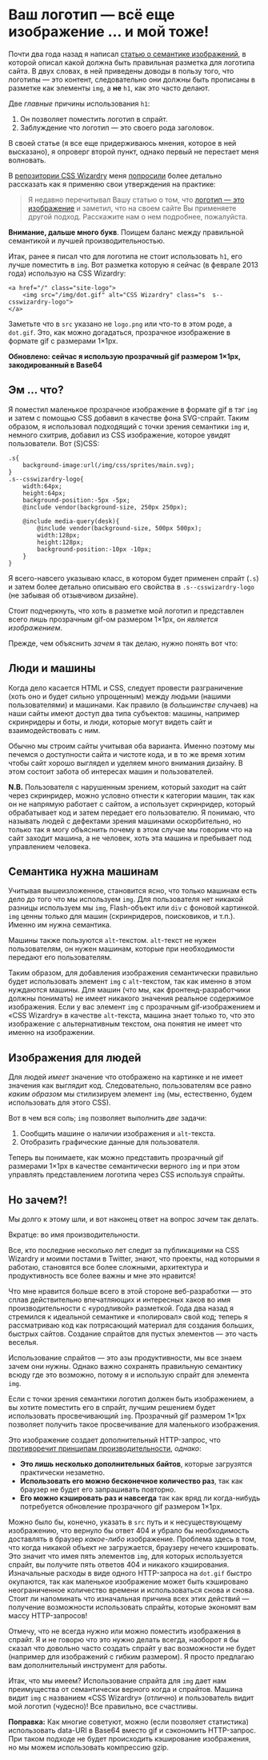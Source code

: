 # Ваш логотип — всё еще изображение … и мой тоже!

Почти два года назад я написал [статью о семантике изображений][1], в которой
описал какой должна быть правильная разметка для логотипа сайта. В двух словах,
в ней приведены доводы в пользу того, что логотипы — это контент, следовательно
они должны быть прописаны в разметке как элементы `img`, а **не** `h1`, как это
часто делают.

Две *главные* причины использования `h1`:

1. Он позволяет поместить логотип в спрайт.
2. Заблуждение что логотип — это своего рода заголовок.

В своей статье (я все еще придерживаюсь мнения, которое в ней высказано), я
опроверг второй пункт, однако первый не перестает меня волновать.

В [репозитории CSS Wizardry][3] меня [попросили][2] более детально рассказать
как я применяю свои утверждения на практике:

> Я недавно перечитывал Вашу статью о том, что [логотип — это изображение][4] и
заметил, что на своем сайте Вы применяете другой подход. Расскажите нам о нем
подробнее, пожалуйста.

**Внимание, дальше много букв**. Поищем баланс между правильной семантикой и
лучшей производительностью.

Итак, ранее я писал что для логотипа не стоит использовать `h1`, его лучше
поместить в `img`. Вот разметка которую я сейчас (в феврале 2013 года) использую
на CSS Wizardry:

	<a href="/" class="site-logo">
		<img src="/img/dot.gif" alt="CSS Wizardry" class="s  s--csswizardry-logo">
	</a>

Заметьте что в `src` указано не `logo.png` или что-то в этом роде, а `dot.gif`.
Это, как можно догадаться, прозрачное изображение в формате gif с размерами
1×1px.

**Обновлено: сейчас я использую прозрачный gif размером 1×1px, закодированный в
Base64**

## Эм … что?

Я поместил маленькое прозрачное изображение в формате gif в тэг `img` и затем с
помощью CSS добавил в качестве фона SVG-спрайт. Таким образом, я использовал
подходящий с точки зрения семантики `img` и, немного схитрив, добавил из CSS
изображение, которое увидят пользователи. Вот (S)CSS:

	.s{
		background-image:url(/img/css/sprites/main.svg);
	}
	.s--csswizardry-logo{
		width:64px;
		height:64px;
		background-position:-5px -5px;
		@include vendor(background-size, 250px 250px);

		@include media-query(desk){
			@include vendor(background-size, 500px 500px);
			width:128px;
			height:128px;
			background-position:-10px -10px;
		}
	}

Я всего-навсего указываю класс, в котором будет применен спрайт (`.s`) и затем
более детально описываю его свойства в `.s--csswizardry-logo` (не забывая об
отзывчивом дизайне).

Стоит подчеркнуть, что хоть в разметке мой логотип и представлен всего лишь
прозрачным gif-ом размером 1×1px, он *является изображением*.

Прежде, чем объяснить *зачем* я так делаю, нужно понять вот что:

## Люди и машины

Когда дело касается HTML и CSS, следует провести разграничение (хоть оно и будет
сильно упрощенным) между людьми (нашими пользователями) и машинами. Как правило
(в *большинстве* случаев) на наши сайты имеют доступ два типа субъектов: машины,
например скринридеры и боты, и люди, которые могут видеть сайт и
взаимодействовать с ним.

Обычно мы строим сайты учитывая оба варианта. Именно поэтому мы печемся о
доступности сайта и чистоте кода, и в то же время хотим чтобы сайт хорошо
выглядел и уделяем много внимания дизайну. В этом состоит забота об интересах
машин и пользователей.

**N.B.** Пользователя с нарушенным зрением, который заходит на сайт через
скринридер, можно условно отнести к категории машин, так как он не напрямую
работает с сайтом, а использует скринридер, который обрабатывает код и затем
передает его пользователю. Я понимаю, что называть людей с дефектами зрения
машинами оскорбительно, но только так я могу объяснить почему в этом
случае мы говорим что на сайт заходит машина, а не человек, хоть эта машина и
пребывает под управлением человека.

## Семантика нужна машинам

Учитывая вышеизложенное, становится ясно, что только машинам есть дело до того
что мы используем `img`. Для пользователя нет никакой разницы используем мы
`img`, Flash-объект или `div` с фоновой картинкой. `img` ценны только для машин
(скринридеров, поисковиков, и т.п.). Именно им нужна семантика.

Машины также пользуются `alt`-текстом. `alt`-текст не нужен пользователям, он
нужен машинам, которые при необходимости передают его пользователям.

Таким образом, для добавления изображения семантически правильно будет
использовать элемент `img` с `alt`-текстом, так как именно в этом нуждаются
машины. Для машин (что мы, как фронтенд-разработчики должны понимать) не имеет
никакого значения реальное содержимое изображения. Если у вас элемент `img` с
прозрачным gif-изображением и «CSS Wizardry» в качестве `alt`-текста, машина
знает только то, что это изображение с альтернативным текстом, она понятия не
имеет что именно на изображении.

## Изображения для людей

Для людей *имеет* значение что отображено на картинке и не имеет значения как
выглядит код. Следовательно, пользователям все равно *каким образом* мы
стилизируем элемент `img` (мы, естественно, будем использовать для этого CSS).

Вот в чем вся соль; `img` позволяет выполнить *две* задачи:

1. Сообщить машине о наличии изображения и `alt`-текста.
2. Отобразить графические данные для пользователя.

Теперь вы понимаете, как можно представить прозрачный gif размерами 1×1px в
качестве семантически верного `img` и при этом управлять представлением
логотипа через CSS используя спрайты.

## Но зачем?!

Мы долго к этому шли, и вот наконец ответ на вопрос *зачем* так делать.

Вкратце: во имя производительности.

Все, кто последние несколько лет следит за публикациями на CSS Wizardry и моими
постами в Twitter, знают, что проекты, над которыми я работаю, становятся все
более сложными, архитектура и продуктивность все более важны и мне это нравится!

Что мне нравится больше всего в этой стороне веб-разработки — это сплав
действительно впечатляющих и интересных хаков во имя производительности с
«уродливой» разметкой. Года два назад я стремился к идеальной семантике и
«полировал» свой код; теперь я рассматриваю код как потрясающий материал для
создания больших, быстрых сайтов. Создание спрайтов для пустых элементов — это
часть веселья.

Использование спрайтов — это азы продуктивности, мы все знаем зачем они нужны.
Однако важно сохранять правильную семантику всюду где это возможно, потому я и
использую спрайт для элемента `img`.

Если с точки зрения семантики логотип должен быть изображением, а вы хотите
поместить его в спрайт, лучшим решением будет использовать просвечивающий `img`.
Прозрачный gif размером 1×1px позволяет получить такое просвечивание для
маленького изображения.

Это изображение создает дополнительный HTTP-запрос, что [противоречит принципам
производительности][5], *однако*:

* **Это лишь несколько дополнительных байтов**, которые загрузятся практически
незаметно.
* **Использовать его можно бесконечное количество раз**, так как браузер не
будет его запрашивать повторно.
* **Его можно кэшировать раз и навсегда** так как вряд ли когда-нибудь
потребуется обновление прозрачного gif размером 1×1px.

Можно было бы, конечно, указать в `src` путь и к несуществующему изображению,
что вернуло бы ответ 404 и убрало бы необходимость доставлять в браузер
*какое-либо* изображение. Проблема здесь в том, что когда никакой объект не
загружается, браузеру нечего кэшировать. Это значит что имея пять элементов
`img`, для которых используется спрайт, вы получите пять ответов 404 и никакого
кэширования. Изначальные расходы в виде одного HTTP-запроса на `dot.gif` быстро
окупаются, так как маленькое изображение может быть кэшировано неограниченное
количество времени и использоваться снова и снова. Стоит ли напоминать что
изначальная причина всех этих действий — получение возможности использовать
спрайты, которые экономят вам массу HTTP-запросов!

Отмечу, что не всегда нужно или можно поместить изображения в спрайт. Я
и не говорю что это нужно делать всегда, наоборот я бы сказал что довольно часто
создать спрайт у вас возможности не будет (например для изображений с гибким
размером). Я просто предлагаю вам дополнительный инструмент для работы.

Итак, что мы имеем? Использование спрайта для `img` дает нам преимущества от
семантически верного когда и спрайтов. Машина видит `img` с названием
«CSS Wizardry» (отлично) и пользователь видит мой логотип (чудесно)! Все
правильно, все счастливы.

**Поправка:** Как многие советуют, можно (если позволяет статистика)
использовать data-URI в Base64 вместо gif и сэкономить HTTP-запрос.
При таком подходе не будет происходить кэширование изображения, но мы можем
использовать компрессию gzip.

[1]: http://csswizardry.com/2010/10/your-logo-is-an-image-not-a-h1/
[2]: https://github.com/csswizardry/csswizardry.github.com/issues/18
[3]: https://github.com/csswizardry/csswizardry.github.com/
[4]: http://csswizardry.com/2010/10/your-logo-is-an-image-not-a-h1/
[5]: http://csswizardry.com/2013/01/front-end-performance-for-web-designers-and-front-end-developers/#section:http-requests-and-dns-lookups